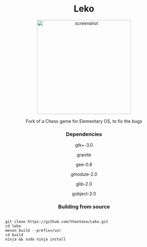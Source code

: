 <div align="center">
  <h1 style="text-align: center; font-size:=40">Leko</h1>
</div>

<div align="center">
  <img src="https://user-images.githubusercontent.com/49147230/146438198-1972c156-d595-4989-8b5f-397ae87ca6ec.png" alt="screenshot" width="300"/>
  <p style="text-align: center">Fork of a Chess game for Elementary OS, to fix the bugs</p>
</div>

<div align="center">
  <h3 style="text-align: center">Dependencies</h3>
</div>

<div align="center">
    <p>gtk+-3.0</p>
    <p>granite</p>
    <p>gee-0.8</p>
    <p>gmodule-2.0</p>
    <p>glib-2.0</p>
    <p>gobject-2.0</p>
</div>


<div align="center">
  <h3 style="text-align: center">Building from source</h3>
</div>

<pre>
<code>
git clone https://github.com/theoteno/Leko.git
cd leko
meson build --prefix=/usr
cd build
ninja && sudo ninja install
</code>
</pre>
